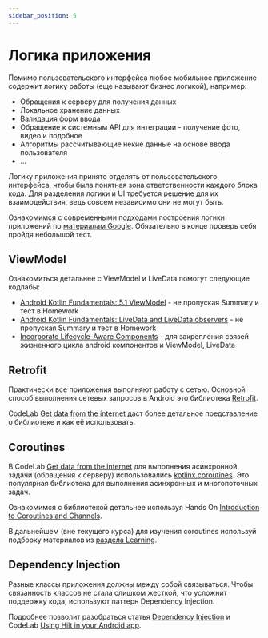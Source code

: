 ```yaml
---
sidebar_position: 5
---
```


# Логика приложения

Помимо пользовательского интерфейса любое мобильное приложение содержит логику работы (еще называют бизнес логикой), например:

- Обращения к серверу для получения данных
- Локальное хранение данных
- Валидация форм ввода
- Обращение к системным API для интеграции - получение фото, видео и подобное
- Алгоритмы рассчитывающие некие данные на основе ввода пользователя
- ...

Логику приложения принято отделять от пользовательского интерфейса, чтобы была понятная зона ответственности каждого блока кода. Для разделения логики и UI требуется решение для их взаимодействия, ведь совсем независимо они не могут быть. 

Ознакомимся с современными подходами построения логики приложений по [материалам Google](https://developer.android.com/courses/pathways/android-architecture). Обязательно в конце проверь себя пройдя небольшой тест.

## ViewModel

Ознакомиться детальнее с ViewModel и LiveData помогут следующие кодлабы:

- [Android Kotlin Fundamentals: 5.1 ViewModel](https://developer.android.com/codelabs/kotlin-android-training-view-model) - не пропуская Summary и тест в Homework
- [Android Kotlin Fundamentals: LiveData and LiveData observers](https://developer.android.com/codelabs/kotlin-android-training-live-data) - не пропуская Summary и тест в Homework
- [Incorporate Lifecycle-Aware Components](https://developer.android.com/codelabs/android-lifecycles) - для закрепления связей жизненного цикла android компонентов и ViewModel, LiveData

## Retrofit

Практически все приложения выполняют работу с сетью. Основной способ выполнения сетевых запросов в Android это библиотека [Retrofit](https://square.github.io/retrofit/).

CodeLab [Get data from the internet](https://developer.android.com/codelabs/basic-android-kotlin-training-getting-data-internet) даст более детальное представление о библиотеке и как её использовать.

## Coroutines

В CodeLab [Get data from the internet](https://developer.android.com/codelabs/basic-android-kotlin-training-getting-data-internet) для выполнения асинхронной задачи (обращения к серверу) использовались [kotlinx.coroutines](https://github.com/Kotlin/kotlinx.coroutines). Это популярная библиотека для выполнения асинхронных и многопоточных задач.

Ознакомимся с библиотекой детальнее используя Hands On [Introduction to Coroutines and Channels](https://play.kotlinlang.org/hands-on/Introduction%20to%20Coroutines%20and%20Channels/).

В дальнейшем (вне текущего курса) для изучения coroutines используй подборку материалов из [раздела Learning](../../learning/libraries/kotlinx/coroutines).

## Dependency Injection

Разные классы приложения должны между собой связываться. Чтобы связанность классов не стала слишком жесткой, что усложнит поддержку кода, используют паттерн Dependency Injection.

Подробнее позволит разобраться статья [Dependency Injection](https://developer.android.com/training/dependency-injection) и CodeLab [Using Hilt in your Android app](https://developer.android.com/codelabs/android-hilt).
